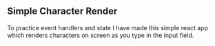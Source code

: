 ## Simple Character Render

To practice event handlers and state I have made this simple react app which renders characters on screen as you type in the input field.
